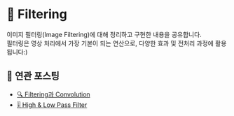 # 🧹 Filtering

이미지 필터링(Image Filtering)에 대해 정리하고 구현한 내용을 공유합니다.  
필터링은 영상 처리에서 가장 기본이 되는 연산으로, 다양한 효과 및 전처리 과정에 활용됩니다:)

## 🔗 연관 포스팅

- [🔍 Filtering과 Convolution](https://he-kate1130.tistory.com/139)  
- [🎚️ High & Low Pass Filter](https://he-kate1130.tistory.com/140)
